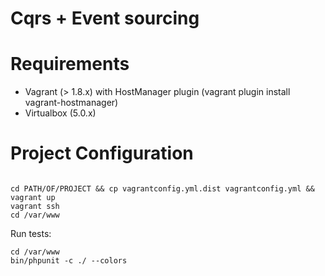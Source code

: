 # Cqrs + Event sourcing

 
Requirements
=

- Vagrant (> 1.8.x) with HostManager plugin (vagrant plugin install vagrant-hostmanager)
- Virtualbox (5.0.x)


Project Configuration
=
```

cd PATH/OF/PROJECT && cp vagrantconfig.yml.dist vagrantconfig.yml && vagrant up
vagrant ssh
cd /var/www
```

Run tests:

```
cd /var/www
bin/phpunit -c ./ --colors
```